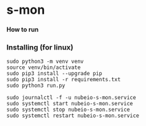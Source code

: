 # s-mon
#### How to run

### Installing (for linux)

```
sudo python3 -m venv venv
source venv/bin/activate
sudo pip3 install --upgrade pip
sudo pip3 install -r requirements.txt
sudo python3 run.py
```

```
sudo journalctl -f -u nubeio-s-mon.service
sudo systemctl start nubeio-s-mon.service
sudo systemctl stop nubeio-s-mon.service
sudo systemctl restart nubeio-s-mon.service
```
